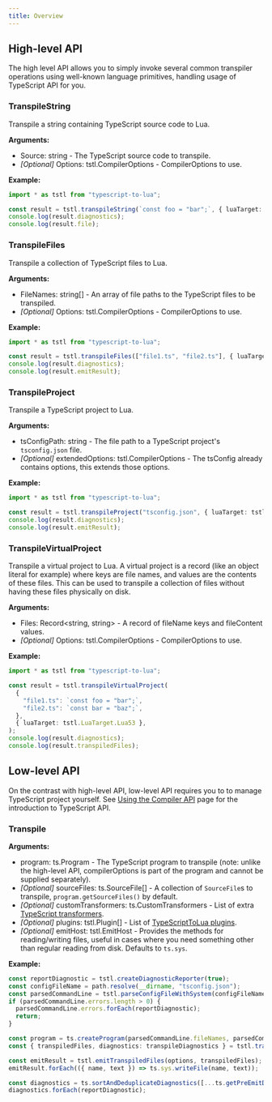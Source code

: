 ```yaml
---
title: Overview
---
```


## High-level API

The high level API allows you to simply invoke several common transpiler operations using well-known language primitives, handling usage of TypeScript API for you.

### TranspileString

Transpile a string containing TypeScript source code to Lua.

**Arguments:**

- Source: string - The TypeScript source code to transpile.
- _[Optional]_ Options: tstl.CompilerOptions - CompilerOptions to use.

**Example:**

```ts
import * as tstl from "typescript-to-lua";

const result = tstl.transpileString(`const foo = "bar";`, { luaTarget: tstl.LuaTarget.Lua53 });
console.log(result.diagnostics);
console.log(result.file);
```

### TranspileFiles

Transpile a collection of TypeScript files to Lua.

**Arguments:**

- FileNames: string[] - An array of file paths to the TypeScript files to be transpiled.
- _[Optional]_ Options: tstl.CompilerOptions - CompilerOptions to use.

**Example:**

```ts
import * as tstl from "typescript-to-lua";

const result = tstl.transpileFiles(["file1.ts", "file2.ts"], { luaTarget: tstl.LuaTarget.Lua53 });
console.log(result.diagnostics);
console.log(result.emitResult);
```

### TranspileProject

Transpile a TypeScript project to Lua.

**Arguments:**

- tsConfigPath: string - The file path to a TypeScript project's `tsconfig.json` file.
- _[Optional]_ extendedOptions: tstl.CompilerOptions - The tsConfig already contains options, this extends those options.

**Example:**

```ts
import * as tstl from "typescript-to-lua";

const result = tstl.transpileProject("tsconfig.json", { luaTarget: tstl.LuaTarget.Lua53 });
console.log(result.diagnostics);
console.log(result.emitResult);
```

### TranspileVirtualProject

Transpile a virtual project to Lua. A virtual project is a record (like an object literal for example) where keys are file names, and values are the contents of these files. This can be used to transpile a collection of files without having these files physically on disk.

**Arguments:**

- Files: Record<string, string> - A record of fileName keys and fileContent values.
- _[Optional]_ Options: tstl.CompilerOptions - CompilerOptions to use.

**Example:**

```ts
import * as tstl from "typescript-to-lua";

const result = tstl.transpileVirtualProject(
  {
    "file1.ts": `const foo = "bar";`,
    "file2.ts": `const bar = "baz";`,
  },
  { luaTarget: tstl.LuaTarget.Lua53 },
);
console.log(result.diagnostics);
console.log(result.transpiledFiles);
```

## Low-level API

On the contrast with high-level API, low-level API requires you to to manage TypeScript project yourself. See [Using the Compiler API](https://github.com/microsoft/TypeScript/wiki/Using-the-Compiler-API) page for the introduction to TypeScript API.

### Transpile

**Arguments:**

- program: ts.Program - The TypeScript program to transpile (note: unlike the high-level API, compilerOptions is part of the program and cannot be supplied separately).
- _[Optional]_ sourceFiles: ts.SourceFile[] - A collection of `SourceFile`s to transpile, `program.getSourceFiles()` by default.
- _[Optional]_ customTransformers: ts.CustomTransformers - List of extra [TypeScript transformers](../configuration.md#transformers).
- _[Optional]_ plugins: tstl.Plugin[] - List of [TypeScriptToLua plugins](plugins.md).
- _[Optional]_ emitHost: tstl.EmitHost - Provides the methods for reading/writing files, useful in cases where you need something other than regular reading from disk. Defaults to `ts.sys`.

**Example:**

```ts
const reportDiagnostic = tstl.createDiagnosticReporter(true);
const configFileName = path.resolve(__dirname, "tsconfig.json");
const parsedCommandLine = tstl.parseConfigFileWithSystem(configFileName);
if (parsedCommandLine.errors.length > 0) {
  parsedCommandLine.errors.forEach(reportDiagnostic);
  return;
}

const program = ts.createProgram(parsedCommandLine.fileNames, parsedCommandLine.options);
const { transpiledFiles, diagnostics: transpileDiagnostics } = tstl.transpile({ program });

const emitResult = tstl.emitTranspiledFiles(options, transpiledFiles);
emitResult.forEach(({ name, text }) => ts.sys.writeFile(name, text));

const diagnostics = ts.sortAndDeduplicateDiagnostics([...ts.getPreEmitDiagnostics(program), ...transpileDiagnostics]);
diagnostics.forEach(reportDiagnostic);
```
